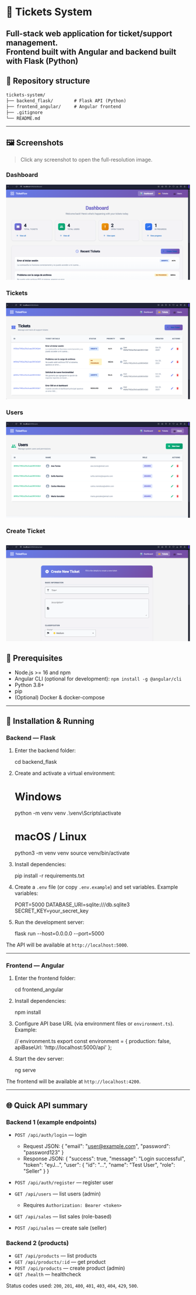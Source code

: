 # 🧾 Tickets System

Full-stack web application for ticket/support management.  
Frontend built with **Angular** and backend built with **Flask (Python)**
---

## 📁 Repository structure

    tickets-system/
    ├── backend_flask/        # Flask API (Python)
    ├── frontend_angular/     # Angular frontend
    ├── .gitignore
    └── README.md

---

## 🖼️ Screenshots

> Click any screenshot to open the full-resolution image.

### Dashboard  
[![Dashboard](img/dashboard.png)](https://raw.githubusercontent.com/topclutch/tickets-system/main/img/dashboard.png)  

### Tickets  
[![Tickets](img/tickets.png)](https://raw.githubusercontent.com/topclutch/tickets-system/main/img/tickets.png)  

### Users  
[![Users](img/users.png)](https://raw.githubusercontent.com/topclutch/tickets-system/main/img/users.png)  

### Create Ticket  
[![Create Ticket](img/createticketfrm.png)](https://raw.githubusercontent.com/topclutch/tickets-system/main/img/createticketfrm.png)  
---
## 🧭 Prerequisites

- Node.js >= 16 and npm
- Angular CLI (optional for development): `npm install -g @angular/cli`
- Python 3.8+
- pip
- (Optional) Docker & docker-compose

---

## 🔧 Installation & Running

### Backend — Flask

1. Enter the backend folder:

    cd backend_flask

2. Create and activate a virtual environment:

    # Windows
    python -m venv venv
    .\venv\Scripts\activate

    # macOS / Linux
    python3 -m venv venv
    source venv/bin/activate

3. Install dependencies:

    pip install -r requirements.txt

4. Create a `.env` file (or copy `.env.example`) and set variables. Example variables:

    PORT=5000
    DATABASE_URI=sqlite:///db.sqlite3
    SECRET_KEY=your_secret_key

5. Run the development server:

    flask run --host=0.0.0.0 --port=5000

The API will be available at `http://localhost:5000`.

---

### Frontend — Angular

1. Enter the frontend folder:

    cd frontend_angular

2. Install dependencies:

    npm install

3. Configure API base URL (via environment files or `environment.ts`). Example:

    // environment.ts
    export const environment = {
      production: false,
      apiBaseUrl: 'http://localhost:5000/api'
    };

4. Start the dev server:

    ng serve

The frontend will be available at `http://localhost:4200`.

---

## 🌐 Quick API summary

### Backend 1 (example endpoints)

- `POST /api/auth/login` — login
  - Request JSON:
        {
          "email": "user@example.com",
          "password": "password123"
        }
  - Response JSON:
        {
          "success": true,
          "message": "Login successful",
          "token": "eyJ...",
          "user": { "id": "...", "name": "Test User", "role": "Seller" }
        }

- `POST /api/auth/register` — register user
- `GET /api/users` — list users (admin)
  - Requires `Authorization: Bearer <token>`
- `GET /api/sales` — list sales (role-based)
- `POST /api/sales` — create sale (seller)

### Backend 2 (products)

- `GET /api/products` — list products
- `GET /api/products/:id` — get product
- `POST /api/products` — create product (admin)
- `GET /health` — healthcheck

Status codes used: `200`, `201`, `400`, `401`, `403`, `404`, `429`, `500`.

